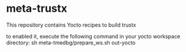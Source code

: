 # meta-trustx
This repository contains Yocto recipes to build trustx

to enabled it, execute the following command in your yocto workspace directory:
sh meta-tmedbg/prepare_ws.sh out-yocto
